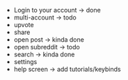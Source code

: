 - Login to your account -> done
- multi-account -> todo
- upvote
- share
- open post -> kinda done
- open subreddit -> todo
- search -> kinda done
- settings
- help screen -> add tutorials/keybinds